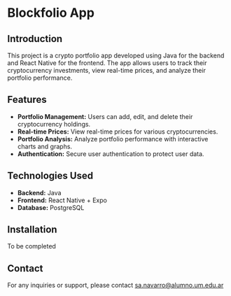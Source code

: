 # Blockfolio App

## Introduction
This project is a crypto portfolio app developed using Java for the backend and React Native for the frontend. The app allows users to track their cryptocurrency investments, view real-time prices, and analyze their portfolio performance.

## Features
- **Portfolio Management:** Users can add, edit, and delete their cryptocurrency holdings.
- **Real-time Prices:** View real-time prices for various cryptocurrencies.
- **Portfolio Analysis:** Analyze portfolio performance with interactive charts and graphs.
- **Authentication:** Secure user authentication to protect user data.

## Technologies Used
- **Backend:** Java
- **Frontend:** React Native + Expo
- **Database:** PostgreSQL

## Installation
To be completed

## Contact
For any inquiries or support, please contact sa.navarro@alumno.um.edu.ar
